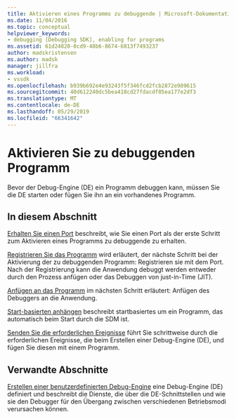 ```yaml
---
title: Aktivieren eines Programms zu debuggende | Microsoft-Dokumentation
ms.date: 11/04/2016
ms.topic: conceptual
helpviewer_keywords:
- debugging [Debugging SDK], enabling for programs
ms.assetid: 61d24820-0cd9-48b6-8674-6813f7493237
author: madskristensen
ms.author: madsk
manager: jillfra
ms.workload:
- vssdk
ms.openlocfilehash: b939b692e4e93243f5f346fcd2fcb2872e989615
ms.sourcegitcommit: 40d612240dc5bea418cd27fdacdf85ea177e2df3
ms.translationtype: MT
ms.contentlocale: de-DE
ms.lasthandoff: 05/29/2019
ms.locfileid: "66341642"
---
```

# <a name="enable-a-program-to-be-debugged"></a>Aktivieren Sie zu debuggenden Programm
Bevor der Debug-Engine (DE) ein Programm debuggen kann, müssen Sie die DE starten oder fügen Sie ihn an ein vorhandenes Programm.

## <a name="in-this-section"></a>In diesem Abschnitt
 [Erhalten Sie einen Port](../../extensibility/debugger/getting-a-port.md) beschreibt, wie Sie einen Port als der erste Schritt zum Aktivieren eines Programms zu debuggende zu erhalten.

 [Registrieren Sie das Programm](../../extensibility/debugger/registering-the-program.md) wird erläutert, der nächste Schritt bei der Aktivierung der zu debuggenden Programm: Registrieren sie mit dem Port. Nach der Registrierung kann die Anwendung debuggt werden entweder durch den Prozess anfügen oder das Debuggen von just-in-Time (JIT).

 [Anfügen an das Programm](../../extensibility/debugger/attaching-to-the-program.md) im nächsten Schritt erläutert: Anfügen des Debuggers an die Anwendung.

 [Start-basierten anhängen](../../extensibility/debugger/launch-based-attachment.md) beschreibt startbasiertes um ein Programm, das automatisch beim Start durch die SDM ist.

 [Senden Sie die erforderlichen Ereignisse](../../extensibility/debugger/sending-the-required-events.md) führt Sie schrittweise durch die erforderlichen Ereignisse, die beim Erstellen einer Debug-Engine (DE), und fügen Sie diesen mit einem Programm.

## <a name="related-sections"></a>Verwandte Abschnitte
 [Erstellen einer benutzerdefinierten Debug-Engine](../../extensibility/debugger/creating-a-custom-debug-engine.md) eine Debug-Engine (DE) definiert und beschreibt die Dienste, die über die DE-Schnittstellen und wie sie den Debugger für den Übergang zwischen verschiedenen Betriebsmodi verursachen können.
